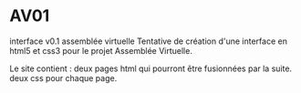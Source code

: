 # AV01
interface v0.1 assemblée virtuelle
Tentative de création d'une interface en html5 et css3 pour le projet Assemblée Virtuelle.

Le site contient :
  deux pages html qui pourront être fusionnées par la suite.
  deux css pour chaque page. 
  

